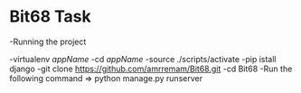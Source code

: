 # Bit68 Task

-Running the project

-virtualenv *appName*
-cd *appName*
-source ./scripts/activate
-pip istall django
-git clone https://github.com/amrremam/Bit68.git
-cd Bit68
-Run the following command => python manage.py runserver
